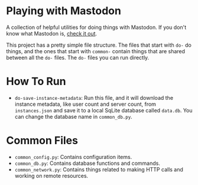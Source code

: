 # Playing with Mastodon
A collection of helpful utilities for doing things with Mastodon. If you don't know what Mastodon is, [check it out](https://mastodon.technology/).

This project has a pretty simple file structure. The files that start with `do-` do things, and the ones that start with `common-` contain things that are shared between all the `do-` files. The `do-` files you can run directly.

# How To Run
- `do-save-instance-metadata`: Run this file, and it will download the instance metadata, like user count and server count, from `instances.json` and save it to a local SqLite database called `data.db`. You can change the database name in `common_db.py`.

# Common Files
- `common_config.py`: Contains configuration items.
- `common_db.py`: Contains database functions and commands.
- `common_network.py`: Contains things related to making HTTP calls and working on remote resources.